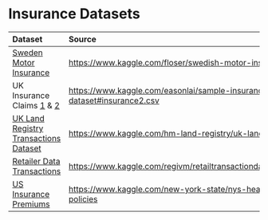 # Insurance Datasets

| Dataset | Source |
| :---    | :---   |
| [Sweden Motor Insurance](./sweden_motor_insurance.csv) | https://www.kaggle.com/floser/swedish-motor-insurance |
| UK Insurance Claims [1](./uk_insurance_claims_1.csv) & [2](./uk_insurance_claims_2.csv) | https://www.kaggle.com/easonlai/sample-insurance-claim-prediction-dataset#insurance2.csv |
| [UK Land Registry Transactions Dataset](./uk_land_register_transactions.csv) | https://www.kaggle.com/hm-land-registry/uk-land-registry-transactions |
| [Retailer Data Transactions](./retailer_data_transactions.csv) | https://www.kaggle.com/regivm/retailtransactiondata#Retail_Data_Transactions.csv |
| [US Insurance Premiums](./us_insurance_premiums.csv) | https://www.kaggle.com/new-york-state/nys-health-insurance-premiums-on-policies |
